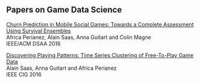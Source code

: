 ## Papers on Game Data Science

[Churn Prediction in Mobile Social Games: Towards a Complete Assessment Using Survival Ensembles](https://github.com/alainsaas/papers/raw/master/Churn%20Prediction%20in%20Mobile%20Games%20Using%20Survival%20Ensembles.pdf)  
Africa Perianez, Alain Saas, Anna Guitart and Colin Magne  
IEEE/ACM DSAA 2016

[Discovering Playing Patterns: Time Series Clustering of Free-To-Play Game Data](https://github.com/alainsaas/papers/raw/master/Clustering%20of%20Time%20Series%20from%20Free-To-Play%20Games.pdf)  
Alain Saas, Anna Guitart and Africa Perianez  
IEEE CIG 2016
